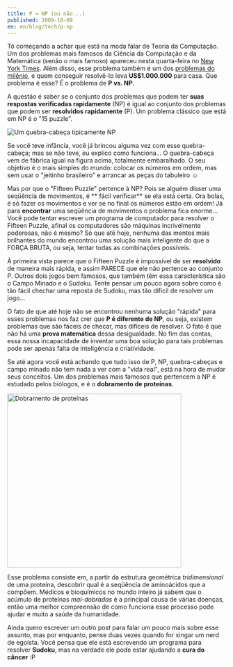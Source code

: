 ```yaml
---
title: P = NP (ou não...)
published: 2009-10-09
en: en/blog/tech/p-np
---
```


Tô começando a achar que está na moda falar de Teoria da Computação.
Um dos problemas mais famosos da Ciência da Computação e da Matemática (senão o mais famoso)
apareceu nesta quarta-feira no [New York Times][1].
Além disso, esse problema também é um dos [problemas do milênio][2],
e quem conseguir resolvê-lo leva **US\$1.000.000** para casa.
Que problema é esse? É o problema de **P vs. NP**.

A questão é saber se o conjunto dos problemas que podem ter **suas respostas verificadas rapidamente** (NP)
é igual ao conjunto dos problemas que podem ser **resolvidos rapidamente** (P).
Um problema clássico que está em NP é o "15 puzzle".

<!--more-->

![Um quebra-cabeça tipicamente NP](/files/imgs/2009-10_250px-15-puzzle-shuffled.svg_.png)

Se você teve infância, você já brincou alguma vez com esse quebra-cabeça; mas se não teve, eu explico como funciona...
O quebra-cabeça vem de fábrica igual na figura acima, totalmente embaralhado.
O seu objetivo é o mais simples do mundo:
colocar os números em ordem, mas sem usar o "jeitinho brasileiro" e arrancar as peças do tabuleiro ☺

Mas por que o "Fifteen Puzzle" pertence à NP?
Pois se alguém disser uma seqüência de movimentos, é ** fácil verificar** se ela está certa.
Ora bolas, é só fazer os movimentos e ver se no final os números estão em ordem!
Já para **encontrar** uma seqüência de movimentos o problema fica enorme...
Você pode tentar escrever um programa de computador para resolver o Fifteen Puzzle,
afinal os computadores são máquinas incrivelmente poderosas, não é mesmo?
Só que até hoje, nenhuma das mentes mais brilhantes do mundo encontrou uma solução
mais inteligente do que a FORÇA BRUTA, ou seja, tentar todas as combinações possíveis.

À primeira vista parece que o Fifteen Puzzle é impossível de ser **resolvido** de maneira mais rápida,
e assim PARECE que ele não pertence ao conjunto P.
Outros dois jogos bem famosos, que também têm essa característica são o Campo Minado e o Sudoku.
Tente pensar um pouco agora sobre como é tão fácil chechar uma reposta de Sudoku, mas tão difícil de resolver um jogo...

O fato de que até hoje não se encontrou nenhuma solução "rápida" para esses problemas nos faz crer que **P é diferente de NP**,
ou seja, existem problemas que são fáceis de checar, mas difíceis de resolver.
O fato é que não há uma **prova matemática** dessa desigualdade.
No fim das contas, essa nossa incapacidade de inventar uma boa solução para tais problemas
pode ser apenas falta de inteligência e criatividade.

Se até agora você está achando que tudo isso de P, NP, quebra-cabeças e campo minado não tem nada a ver com a "vida real",
está na hora de mudar seus conceitos.
Um dos problemas mais famosos que pertencem a NP é estudado pelos biólogos, e é o **dobramento de proteínas**.

<div id="imgdiv-folding"><style type="text/css" scoped> #imgdiv-folding img { width:400px };</style>

 ![Dobramento de proteínas](/files/imgs/2009-10_Protein_folding.png)

</div>

Esse problema consiste em, a partir da estrutura geométrica _tridimensional_ de uma proteína,
descobrir qual é a seqüência de aminoácidos que a compôem.
Médicos e bioquímicos no mundo inteiro já sabem que o acúmulo de proteínas _mal-dobradas_ é a principal causa de várias doenças,
então uma melhor compreensão de como funciona esse processo pode ajudar e muito a saúde da humanidade.

Ainda quero escrever um outro post para falar um pouco mais sobre esse assunto, mas por enquanto,
pense duas vezes quando for xingar um nerd de egoísta.
Você pensa que ele está escrevendo um programa para resolver **Sudoku**,
mas na verdade ele pode estar ajudando a **cura do câncer** :P

[1]: <http://www.nytimes.com/2009/10/08/science/Wpolynom.html?_r=1>
[2]: <http://www.claymath.org/millennium/>
